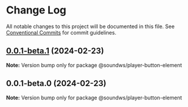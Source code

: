 # Change Log

All notable changes to this project will be documented in this file.
See [Conventional Commits](https://conventionalcommits.org) for commit guidelines.

## [0.0.1-beta.1](https://github.com/sound-ws/player-button-element/compare/@soundws/player-button-element@0.0.1-beta.0...@soundws/player-button-element@0.0.1-beta.1) (2024-02-23)

**Note:** Version bump only for package @soundws/player-button-element





## 0.0.1-beta.0 (2024-02-23)

**Note:** Version bump only for package @soundws/player-button-element
